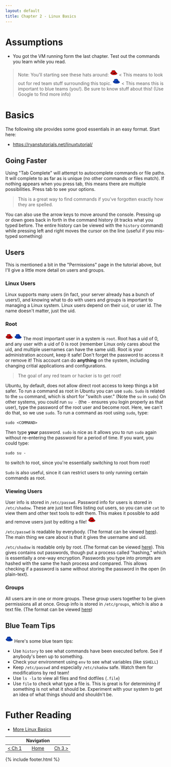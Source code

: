 ```yaml
---
layout: default
title: Chapter 2 - Linux Basics
---
```


# Assumptions

* You got the VM running form the last chapter. Test out the commands you learn while you read.

> Note: You'll starting see these hats around: 
> ![RedTeam!](images/redteam.png) < This means to look out for red team stuff surrounding this topic.
> ![BlueTeam!](images/blueteam.png) < This means this is important to blue teams (you!). Be sure to know stuff about this! (Use Google to find more info)

# Basics

The following site provides some good essentials in an easy format. Start here: 
* https://ryanstutorials.net/linuxtutorial/

## Going Faster

Using "Tab Complete" will attempt to autocomplete commands or file paths. It will complete to as far as is unique (no other commands or files match). If nothing appears when you press tab, this means there are multiple possibilities. Press tab to see your options. 

> This is a great way to find commands if you've forgotten exactly how they are spelled.

You can also use the arrow keys to move around the console. Pressing up or down goes back in forth in the command history (it tracks what you typed before. The entire history can be viewed with the `history` command) while pressing left and right moves the cursor on the line (useful if you mis-typed something)

## Users 

This is mentioned a bit in the "Permissions" page in the tutorial above, but I'll give a little more detail on users and groups.

### Linux Users

Linux supports many users (in fact, your server already has a bunch of users!), and knowing what to do with users and groups is important to managing a Linux system. Linux users depend on their `uid`, or user id. The name doesn't matter, just the uid.

### Root

![RedTeam!](images/redteam.png) ![BlueTeam!](images/blueteam.png) The most important user in a system is `root`. Root has a uid of 0, and any user with a uid of 0 is root (remember Linux only cares about the uid, and multiple usernames can have the same uid). Root is your administration account, keep it safe! Don't forget the password to access it or remove it! This account can do **anything** on the system, including changing critial applications and configurations.

> The goal of any red team or hacker is to get root!

Ubuntu, by default, does not allow direct root access to keep things a bit safer. To run a command as root in Ubuntu you can use `sudo`. `Sudo` is related to the `su` command, which is short for "switch user." (Note the `su` in `sudo`) On other systems, you could run `su -` (the `-` ensures you login properly as that user), type the password of the root user and become root. Here, we can't do that, so we use `sudo`. To run a command as root using `sudo`, type:
```
sudo <COMMAND>
```
Then type **your** password. `sudo` is nice as it allows you to run `sudo` again without re-entering the password for a period of time. If you want, you could type:
```
sudo su - 
```
to switch to root, since you're essentially switching to root from root!

`Sudo` is also useful, since it can restrict users to only running certain commands as root. 

### Viewing Users

User info is stored in `/etc/passwd`. Password info for users is stored in `/etc/shadow`. These are just text files listing out users, so you can use `cat` to view them and other text tools to edit them. This makes it possible to add and remove users just by editing a file! ![RedTeam!](images/redteam.png)

`/etc/passwd` is readable by everybody. (The format can be viewed [here](https://www.cyberciti.biz/faq/understanding-etcpasswd-file-format/)). The main thing we care about is that it gives the username and uid. 

`/etc/shadow` is readable only by root. (The format can be viewed [here](https://www.cyberciti.biz/faq/understanding-etcshadow-file/)). This gives contains out passwords, though put a process called "hashing," which is essentially a one-way encryption. Passwords you type into prompts are hashed with the same the hash process and compared. This allows checking if a password is same without storing the password in the open (in plain-text).

### Groups

All users are in one or more groups. These group users together to be given permissions all at once. Group info is stored in `/etc/groups`, which is also a text file. (The format can be viewed [here](https://www.cyberciti.biz/faq/understanding-etcgroup-file/))

## Blue Team Tips

![BlueTeam!](images/blueteam.png) Here's some blue team tips:
* Use `history` to see what commands have been executed before. See if anybody's been up to something.
* Check your environment using `env` to see what variables (like `$SHELL`)
* Keep `/etc/passwd` and especially `/etc/shadow` safe. Watch them for modifications by red team!
* Use `ls -la` to view all files and find dotfiles (`.file`)
* Use `file` to check what type a file is. This is great is for determining if something is not what it should be. Experiment with your system to get an idea of what things should and shouldn't be.


# Futher Reading

* [More Linux Basics](https://www.funtoo.org/Linux_Fundamentals,_Part_1)




|         |  Navigation  |   |
| :-------------: |:-------------:| -----:|
| [< Ch 1](Chapter1-GettingStarted) | [Home](index) | [Ch 3 >](Chapter3-NetworkingBasics)  |



{% include footer.html %}